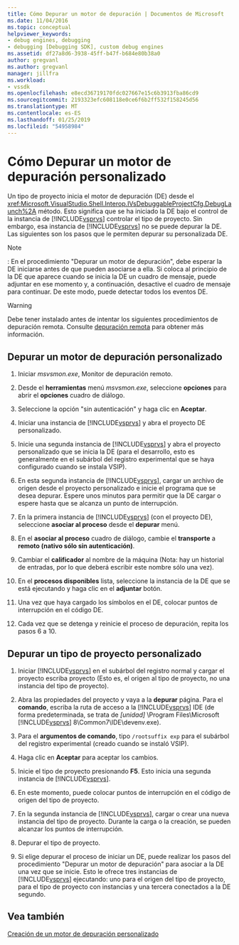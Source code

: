 ```yaml
---
title: Cómo Depurar un motor de depuración | Documentos de Microsoft
ms.date: 11/04/2016
ms.topic: conceptual
helpviewer_keywords:
- debug engines, debugging
- debugging [Debugging SDK], custom debug engines
ms.assetid: df27a8d6-3938-45ff-b47f-b684e80b38a0
author: gregvanl
ms.author: gregvanl
manager: jillfra
ms.workload:
- vssdk
ms.openlocfilehash: e8ecd36719170fdc027667e15c6b3913fba86cd9
ms.sourcegitcommit: 2193323efc608118e0ce6f6b2ff532f158245d56
ms.translationtype: MT
ms.contentlocale: es-ES
ms.lasthandoff: 01/25/2019
ms.locfileid: "54958984"
---
```

# <a name="how-to-debug-a-custom-debug-engine"></a>Cómo Depurar un motor de depuración personalizado
Un tipo de proyecto inicia el motor de depuración (DE) desde el <xref:Microsoft.VisualStudio.Shell.Interop.IVsDebuggableProjectCfg.DebugLaunch%2A> método. Esto significa que se ha iniciado la DE bajo el control de la instancia de [!INCLUDE[vsprvs](../../code-quality/includes/vsprvs_md.md)] controlar el tipo de proyecto. Sin embargo, esa instancia de [!INCLUDE[vsprvs](../../code-quality/includes/vsprvs_md.md)] no se puede depurar la DE. Las siguientes son los pasos que le permiten depurar su personalizada DE.  
  
> [!NOTE]
>  :     En el procedimiento "Depurar un motor de depuración", debe esperar la DE iniciarse antes de que pueden asociarse a ella. Si coloca al principio de la DE que aparece cuando se inicia la DE un cuadro de mensaje, puede adjuntar en ese momento y, a continuación, desactive el cuadro de mensaje para continuar. De este modo, puede detectar todos los eventos DE.  
  
> [!WARNING]
>  Debe tener instalado antes de intentar los siguientes procedimientos de depuración remota. Consulte [depuración remota](../../debugger/remote-debugging.md) para obtener más información.  
  
## <a name="debug-a-custom-debug-engine"></a>Depurar un motor de depuración personalizado  
  
1. Iniciar *msvsmon.exe*, Monitor de depuración remoto.  
  
2. Desde el **herramientas** menú *msvsmon.exe*, seleccione **opciones** para abrir el **opciones** cuadro de diálogo.  
  
3. Seleccione la opción "sin autenticación" y haga clic en **Aceptar**.  
  
4. Iniciar una instancia de [!INCLUDE[vsprvs](../../code-quality/includes/vsprvs_md.md)] y abra el proyecto DE personalizado.  
  
5. Inicie una segunda instancia de [!INCLUDE[vsprvs](../../code-quality/includes/vsprvs_md.md)] y abra el proyecto personalizado que se inicia la DE (para el desarrollo, esto es generalmente en el subárbol del registro experimental que se haya configurado cuando se instala VSIP).  
  
6. En esta segunda instancia de [!INCLUDE[vsprvs](../../code-quality/includes/vsprvs_md.md)], cargar un archivo de origen desde el proyecto personalizado e inicie el programa que se desea depurar. Espere unos minutos para permitir que la DE cargar o espere hasta que se alcanza un punto de interrupción.  
  
7. En la primera instancia de [!INCLUDE[vsprvs](../../code-quality/includes/vsprvs_md.md)] (con el proyecto DE), seleccione **asociar al proceso** desde el **depurar** menú.  
  
8. En el **asociar al proceso** cuadro de diálogo, cambie el **transporte** a **remoto (nativo sólo sin autenticación)**.  
  
9. Cambiar el **calificador** al nombre de la máquina (Nota: hay un historial de entradas, por lo que deberá escribir este nombre sólo una vez).  
  
10. En el **procesos disponibles** lista, seleccione la instancia de la DE que se está ejecutando y haga clic en el **adjuntar** botón.  
  
11. Una vez que haya cargado los símbolos en el DE, colocar puntos de interrupción en el código DE.  
  
12. Cada vez que se detenga y reinicie el proceso de depuración, repita los pasos 6 a 10.  
  
## <a name="debug-a-custom-project-type"></a>Depurar un tipo de proyecto personalizado  
  
1. Iniciar [!INCLUDE[vsprvs](../../code-quality/includes/vsprvs_md.md)] en el subárbol del registro normal y cargar el proyecto escriba proyecto (Esto es, el origen al tipo de proyecto, no una instancia del tipo de proyecto).  
  
2. Abra las propiedades del proyecto y vaya a la **depurar** página. Para el **comando**, escriba la ruta de acceso a la [!INCLUDE[vsprvs](../../code-quality/includes/vsprvs_md.md)] IDE (de forma predeterminada, se trata de *[unidad]* \Program Files\Microsoft [!INCLUDE[vsprvs](../../code-quality/includes/vsprvs_md.md)] 8\Common7\IDE\devenv.exe).  
  
3. Para el **argumentos de comando**, tipo `/rootsuffix exp` para el subárbol del registro experimental (creado cuando se instaló VSIP).  
  
4. Haga clic en **Aceptar** para aceptar los cambios.  
  
5. Inicie el tipo de proyecto presionando **F5**. Esto inicia una segunda instancia de [!INCLUDE[vsprvs](../../code-quality/includes/vsprvs_md.md)].  
  
6. En este momento, puede colocar puntos de interrupción en el código de origen del tipo de proyecto.  
  
7. En la segunda instancia de [!INCLUDE[vsprvs](../../code-quality/includes/vsprvs_md.md)], cargar o crear una nueva instancia del tipo de proyecto. Durante la carga o la creación, se pueden alcanzar los puntos de interrupción.  
  
8. Depurar el tipo de proyecto.  
  
9. Si elige depurar el proceso de iniciar un DE, puede realizar los pasos del procedimiento "Depurar un motor de depuración" para asociar a la DE una vez que se inicie. Esto le ofrece tres instancias de [!INCLUDE[vsprvs](../../code-quality/includes/vsprvs_md.md)] ejecutando: uno para el origen del tipo de proyecto, para el tipo de proyecto con instancias y una tercera conectados a la DE segundo.  
  
## <a name="see-also"></a>Vea también  
 [Creación de un motor de depuración personalizado](../../extensibility/debugger/creating-a-custom-debug-engine.md)